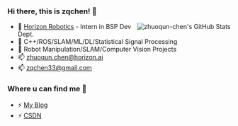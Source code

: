 ### Hi there, this is zqchen! 👋

<img align="right" src="https://github-readme-stats.vercel.app/api?username=zhuoqun-chen&show_icons=true&theme=radical" alt="zhuoqun-chen's GitHub Stats"/>

- 🔭 [Horizon Robotics](https://www.horizon.ai/) - Intern in BSP Dev Dept.
- 🌱 C++/ROS/SLAM/ML/DL/Statistical Signal Processing
- 👯 Robot Manipulation/SLAM/Computer Vision Projects
- 📫 [zhuoqun.chen@horizon.ai](https://mail.horizon.ai)
- 📫 [zqchen33@gmail.com](https://mail.google.com/)

### Where u can find me 👋

- ⚡ [My Blog](https://zqchen.me)
- ⚡ [CSDN](https://blog.csdn.net/chenzz444)

<!--
### Platforms & Tools 🔧
-->

<!--
### My GitHub Stats &#x1f4c8;

![zhuoqun-chen's GitHub stats](https://github-readme-stats.vercel.app/api?username=zhuoqun-chen&show_icons=true&theme=radical)
-->

<!--
**zhuoqun-chen/zhuoqun-chen** is a ✨ _special_ ✨ repository because its `README.md` (this file) appears on your GitHub profile.

Here are some ideas to get you started:

- 🔭 I’m currently working on ...
- 🌱 I’m currently learning ...
- 👯 I’m looking to collaborate on ...
- 🤔 I’m looking for help with ...
- 💬 Ask me about ...
- 📫 How to reach me: ...
- 😄 Pronouns: ...
- ⚡ Fun fact: ...
-->
